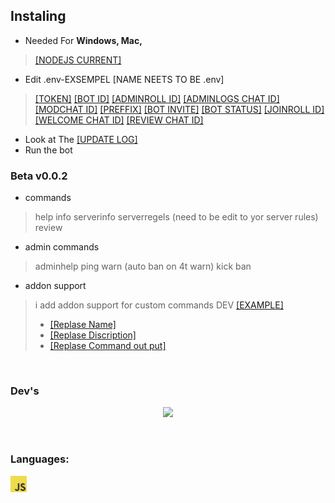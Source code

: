 ## Instaling

- Needed For **Windows, Mac,**
> [[NODEJS CURRENT]](https://nodejs.org/en/download/current/)

- Edit .env-EXSEMPEL [NAME NEETS TO BE .env]
> [[TOKEN]](https://github.com/SlimHostdev/discord_v13_main_bot/blob/a37a0f83831beee2e8a1c060fff166f3a6fb9fef/.env-EXSEMPEL#L1)
> [[BOT ID]](https://github.com/SlimHostdev/discord_v13_main_bot/blob/a37a0f83831beee2e8a1c060fff166f3a6fb9fef/.env-EXSEMPEL#L2)
> [[ADMINROLL ID]](https://github.com/SlimHostdev/discord_v13_main_bot/blob/a37a0f83831beee2e8a1c060fff166f3a6fb9fef/.env-EXSEMPEL#L4)
> [[ADMINLOGS CHAT ID]](https://github.com/SlimHostdev/discord_v13_main_bot/blob/a37a0f83831beee2e8a1c060fff166f3a6fb9fef/.env-EXSEMPEL#L6)
> [[MODCHAT ID]](https://github.com/SlimHostdev/discord_v13_main_bot/blob/a37a0f83831beee2e8a1c060fff166f3a6fb9fef/.env-EXSEMPEL#L8)
> [[PREFFIX]](https://github.com/SlimHostdev/discord_v13_main_bot/blob/a37a0f83831beee2e8a1c060fff166f3a6fb9fef/.env-EXSEMPEL#L13)
> [[BOT INVITE]](https://github.com/SlimHostdev/discord_v13_main_bot/blob/a37a0f83831beee2e8a1c060fff166f3a6fb9fef/.env-EXSEMPEL#L14)
> [[BOT STATUS]](https://github.com/SlimHostdev/discord_v13_main_bot/blob/a37a0f83831beee2e8a1c060fff166f3a6fb9fef/.env-EXSEMPEL#L17)
> [[JOINROLL ID]](https://github.com/SlimHostdev/discord_v13_main_bot/blob/a37a0f83831beee2e8a1c060fff166f3a6fb9fef/.env-EXSEMPEL#L19)
> [[WELCOME CHAT ID]](https://github.com/SlimHostdev/discord_v13_main_bot/blob/a37a0f83831beee2e8a1c060fff166f3a6fb9fef/.env-EXSEMPEL#L20)
> [[REVIEW CHAT ID]](https://github.com/SlimHostdev/discord_v13_main_bot/blob/a37a0f83831beee2e8a1c060fff166f3a6fb9fef/.env-EXSEMPEL#L22)

- Look at The [[UPDATE LOG]](https://github.com/orgs/SlimHostdev/projects/1/views/1)
- Run the bot

### Beta v0.0.2
- commands
> help
> info
> serverinfo
> serverregels (need to be edit to yor server rules)
> review
- admin commands
> adminhelp
> ping
> warn (auto ban on 4t warn)
> kick
> ban
- addon support
> i add addon support for custom commands 
> DEV [[EXAMPLE]](https://github.com/SlimHostdev/discord_v13_main_bot/blob/main/addons/example-addon.js)
>- [[Replase Name]](https://github.com/SlimHostdev/discord_v13_main_bot/blob/a37a0f83831beee2e8a1c060fff166f3a6fb9fef/addons/example-addon.js#L22)
>- [[Replase Discription]](https://github.com/SlimHostdev/discord_v13_main_bot/blob/a37a0f83831beee2e8a1c060fff166f3a6fb9fef/addons/example-addon.js#L24)
>- [[Replase Command out put]](https://github.com/SlimHostdev/discord_v13_main_bot/blob/a37a0f83831beee2e8a1c060fff166f3a6fb9fef/addons/example-addon.js#L5-L19)

<br />

### Dev's
<p align="center" dir="auto">
<a href="https://github.com/L3G3CLAN"><img width="420" src="https://github-readme-stats.vercel.app/api?username=L3G3CLAN&amp;count_private=true&amp;show_icons=true&amp;title_color=dc143c&amp;text_color=ffffff&amp;icon_color=dc143c&amp;hide_border=true&amp;bg_color=282a36&amp;layout=compact&amp;hide_title=false&amp;hide_rank=false" style="max-width: 100%;"></a>
</p>
<br />

### Languages:

<img align="left" alt="JavaScript" width="26px" src="https://raw.githubusercontent.com/github/explore/80688e429a7d4ef2fca1e82350fe8e3517d3494d/topics/javascript/javascript.png" />

<br />
<br />
